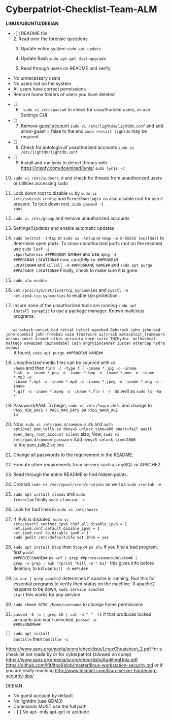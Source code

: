 # Cyberpatriot-Checklist-Team-ALM

<strong>LINUX/UBUNTU/DEBIAN</strong>
<ul>
<li>
-[ ] README file
</li>
2. Read over the forensic questions

3. Update entire system <code>sudo apt update</code>

4. Update Bash <code>sudo apt-get dist-upgrade</code>

5. Read through users on README and verify <ul>
<li>No unnecessary users</li>
<li>No users not on the system</li>
<li>All users have correct permissions</li>
<li>Remove home folders of users you have deleted</li>
   </ul>
   
-[ ] 6. <code> sudo vi /etc/passwd</code> to check for unauthorized users, or use Settings GUI.

-[ ] 7. Remove guest account <code>sudo vi /etc/lightdm/lightdm.conf</code> and add allow-guest = false to the end <code>sudo restart lightdm</code> may be required.

-[ ] 8. Check for autologin of unauthorized accounts <code>sudo vi /etc/lightdm/lightdm.conf</code>

-[ ] 9. Install and run lynis to detect threats with https://cisofy.com/download/lynis/ <code>sudo lynis -c</code>

10. <code>sudo vi /etc/sudoers.d</code> and check for threats from unauthorized users or utilities accessing sudo

11. Lock down root to disable <code>su</code> by <code>sudo vi /etc/ssh/ssh_config</code> and <code>PermitRootLogin no</code> also disable root for ssh if present. To lock down root, <code>sudo passwd -l root</code>

12. <code>sudo vi /etc/group</code> and remove unauthorized accounts

13. Settings/Updates and enable automatic updates

14. <code>sudo netstat -lntup</code> or <code>sudo ss -lntup</code> or <code>nmap –p 0-65535 localhost</code> to determine open ports. To close unauthorized ports (not on the readme) use <code>sudo lsof -i :$port</code><code>whereis ##PROGRAM NAME##</code> and use <code>dpkg -S ##PROGRAM LOCATION##</code> now, *carefully* <code>rm ##PROGRAM LOCATION##</code> and <code>killall -9 ##PROGRAME NAME##</code> and <code>sudo apt purge ##PACKAGE LOCATION##</code> Finally, check to make sure it is gone.

15. <code>sudo ufw enable</code>

16. <code>cat /proc/sys/net/ipv4/tcp_syncookies</code> and <code>sysctl -n net.ipv4.tcp_syncookies</code> to enable syn protection.

17. Insure none of the unauthorized tools are running <code>sudo apt install synaptic</code> to use a package manager. Known malicious programs:
   <code>
   wireshark netcat-bsd netcat netcat-openbsd Ophcrack john john-bsd john-openbsd john-freebsd vuze frostwire aircrack metasploit_framework nessus snort kismet nikto yersinia burp-suite THCHydra  oclhashcat  maltego oswapzed cainandabel cain angryipscanner ipscan ettercap hydra medusa
   </code> if found, <code>sudo apt purge ##PROGRAM NAME##</code>
   
18. Unauthorized media files can be sourced with <code>cd /home</code> and then <code>find ./ -type f \( -iname \*.jpg -o -iname \*.sh -o -iname \*.png -o -iname \*.bmp -o -iname \*.mov -o -iname \*.mp3 -o -iname \*.mp4 -o -iname \*.mp3 -o -iname \*.jpeg -o -iname \*.mng -o -iname \*.gif -o -iname \*.mpeg -o -iname \*.flv \) -r </code> as well as <code>sudo ls -Ra *</code>

19. Password/PAM. To begin, <code>sudo vi /etc/login.defs</code> and change to <code>PASS_MIN_DAYS 7
				PASS_MAX_DAYS 90
				PASS_WARN_AGE 14</code>
				
20. Now, <code>sudo vi /etc/pam.d/common-auth</code> and <code>auth optional pam_tally.so deny=5 unlock_time=900 onerr=fail audit even_deny_root_account silent</code> also, Now, <code>sudo vi /etc/pam.d/common-password</code> Add <code>deny=5 unlock_time=1800 </code> to the pam_tally2.so line

21. Change all passwords to the requirement in the README.

22. Execute other requirements from servers such as mySQL or APACHE2.

23. Read through the entire README to find hidden points.

24. Crontab <code>sudo vi /var/spool/cron/cronjobs</code> as well as <code>sudo crontab -e</code>

25. <code>sudo apt install clamav</code> and <code>sudo freshclam</code> finally <code>sudo clamscan -r</code>

26. Look for bad lines in <code>sudo vi /etc/hosts</code>

27. If IPv6 is disabled, <code>sudo vi /etc/sysctl.conf</code><code>net.ipv6.conf.all.disable_ipv6 = 1
	net.ipv6.conf.default.disable_ipv6 = 1
	net.ipv6.conf.lo.disable_ipv6 = 1
	sudo gedit /etc/default/ufw 
		Set IPv6 = yes</code>
28. <code>sudo apt install htop</code> then <code>htop</code> or <code>ps alu</code> If you find a bad program, first <code>pidof ##PROCESSNAME##</code> <code>ps axf | grep ##processnametodelete## | grep -v grep | awk '{print "kill -9 " $1}'</code> this gives info before deletion, to kill use <code>kill -9 ##Pid##</code>
29. <code>ps aux | grep apache2</code> determines if apache is running. Run this for essential programs to verify their status on the machine. If apache2 happens to be down, <code>sudo service apache2 start</code> this works for any service
30. <code>sudo chmod 0750 /home/username</code> to change home permissions
31. <code>passwd -S -a | grep LK | cut -d " " -f1</code> if that produces locked accounts you want unlocked, <code>passwd -u ##USERNAME##</code>
-[ ] <code>sudo apt install bastille</code> then <code>bastille -c</code>


https://www.sans.org/media/score/checklists/LinuxCheatsheet_2.pdf for a checklist not made by or for cyberpatriot (allowed on comp)
https://www.sans.org/media/score/checklists/AuditingUnix.pdf
https://github.com/lfit/itpol/blob/master/linux-workstation-security.md
or if you are really reaching http://www.tecmint.com/linux-server-hardening-security-tips/

		
DEBIAN

<ul>
<li>No guest account by default</li>
<li>No lightdm (use GDM3)</li>
<li>Commands MUST use the full path</li>
<li>- [ ] No apt- only apt-get or aptitude</li>
</ul>
